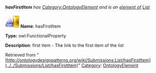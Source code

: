 ___hasFirstItem__ has [Category:OntologyElement](../../Category/OntologyElement "Category:OntologyElement") and is an [element of](../../Property/ElementOf "Property:ElementOf") [List](../../Submissions/List "Submissions:List")_


  




[![ObjectProperty](../../images/thumb/c/c3/ObjectProperty.gif/45px-ObjectProperty.gif)](../../Image/ObjectProperty.gif "ObjectProperty")
__Name__: hasFirstItem 


__Type:__ owl:FunctionalProperty 


__Description__: first item - The link to the first item of the list 





Retrieved from "[http://ontologydesignpatterns.org/wiki/Submissions:List/hasFirstItem](../../Submissions/List/hasFirstItem)"
 [Category](http://ontologydesignpatterns.org/wiki/Special:Categories "Special:Categories"): [OntologyElement](../../Category/OntologyElement "Category:OntologyElement")